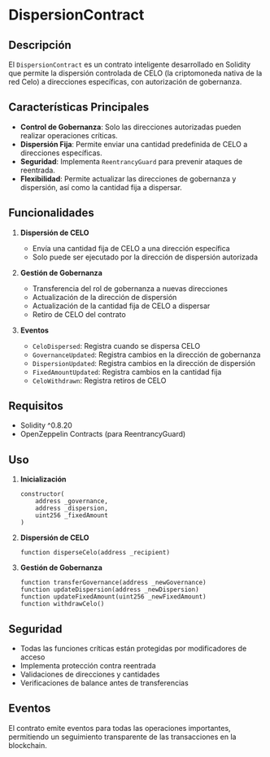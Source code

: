 # DispersionContract

## Descripción
El `DispersionContract` es un contrato inteligente desarrollado en Solidity que permite la dispersión controlada de CELO (la criptomoneda nativa de la red Celo) a direcciones específicas, con autorización de gobernanza.

## Características Principales

- **Control de Gobernanza**: Solo las direcciones autorizadas pueden realizar operaciones críticas.
- **Dispersión Fija**: Permite enviar una cantidad predefinida de CELO a direcciones específicas.
- **Seguridad**: Implementa `ReentrancyGuard` para prevenir ataques de reentrada.
- **Flexibilidad**: Permite actualizar las direcciones de gobernanza y dispersión, así como la cantidad fija a dispersar.

## Funcionalidades

1. **Dispersión de CELO**
   - Envía una cantidad fija de CELO a una dirección específica
   - Solo puede ser ejecutado por la dirección de dispersión autorizada

2. **Gestión de Gobernanza**
   - Transferencia del rol de gobernanza a nuevas direcciones
   - Actualización de la dirección de dispersión
   - Actualización de la cantidad fija de CELO a dispersar
   - Retiro de CELO del contrato

3. **Eventos**
   - `CeloDispersed`: Registra cuando se dispersa CELO
   - `GovernanceUpdated`: Registra cambios en la dirección de gobernanza
   - `DispersionUpdated`: Registra cambios en la dirección de dispersión
   - `FixedAmountUpdated`: Registra cambios en la cantidad fija
   - `CeloWithdrawn`: Registra retiros de CELO

## Requisitos

- Solidity ^0.8.20
- OpenZeppelin Contracts (para ReentrancyGuard)

## Uso

1. **Inicialización**
   ```solidity
   constructor(
       address _governance,
       address _dispersion,
       uint256 _fixedAmount
   )
   ```

2. **Dispersión de CELO**
   ```solidity
   function disperseCelo(address _recipient)
   ```

3. **Gestión de Gobernanza**
   ```solidity
   function transferGovernance(address _newGovernance)
   function updateDispersion(address _newDispersion)
   function updateFixedAmount(uint256 _newFixedAmount)
   function withdrawCelo()
   ```

## Seguridad

- Todas las funciones críticas están protegidas por modificadores de acceso
- Implementa protección contra reentrada
- Validaciones de direcciones y cantidades
- Verificaciones de balance antes de transferencias

## Eventos

El contrato emite eventos para todas las operaciones importantes, permitiendo un seguimiento transparente de las transacciones en la blockchain.
